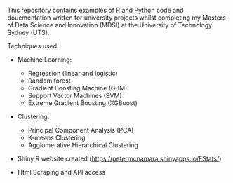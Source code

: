 This repository contains examples of R and Python code and doucmentation written for university projects whilst completing my Masters of Data Science and Innovation (MDSI) at the University of Technology Sydney (UTS).

Techniques used:

- Machine Learning:
  - Regression (linear and logistic)
  - Random forest
  - Gradient Boosting Machine (GBM)
  - Support Vector Machines (SVM)
  - Extreme Gradient Boosting (XGBoost)
  
- Clustering:
  - Principal Component Analysis (PCA)
  - K-means Clustering
  - Agglomerative Hierarchical Clustering
  
- Shiny R website created (https://petermcnamara.shinyapps.io/FStats/)

- Html Scraping and API access

